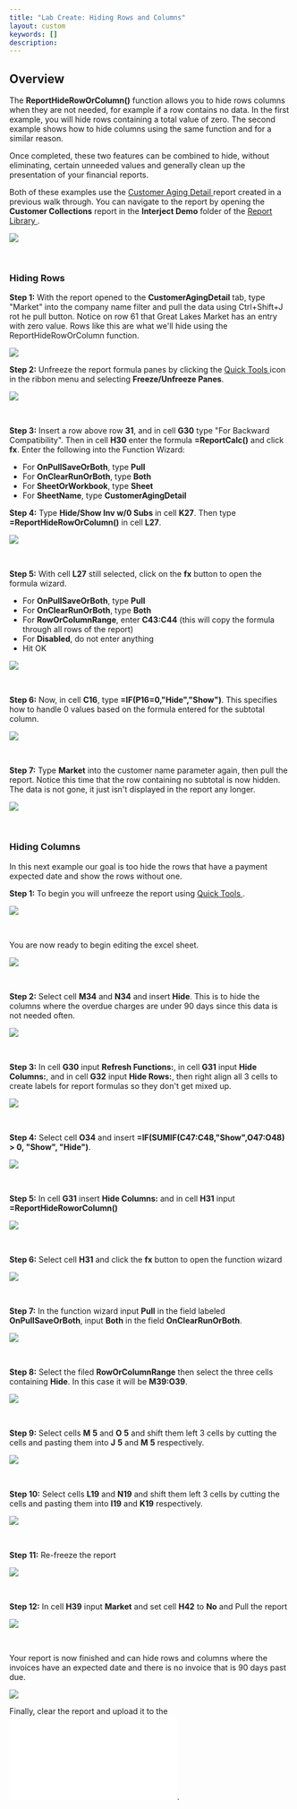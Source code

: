 ```yaml
---
title: "Lab Create: Hiding Rows and Columns"
layout: custom
keywords: []
description:
---
```

##  **Overview**

The **ReportHideRowOrColumn()** function allows you to hide rows columns when they are not needed, for example if a row contains no data. In the first example, you will hide rows containing a total value of zero. The second example shows how to hide columns using the same function and for a similar reason. 

Once completed, these two features can be combined to hide, without eliminating, certain unneeded values and generally clean up the presentation of your financial reports. 

Both of these examples use the [ Customer Aging Detail  ](/wGetStarted/L3.4-Customer-Aging-Detail.html) report created in a previous walk through. You can navigate to the report by opening the **Customer Collections** report in the **Interject Demo** folder of the [ Report Library ](/wAbout/Report-Library-Basics.html). 

![](/images/L-Create-HideRowCol/01.png)

<br> 

###  **Hiding Rows**
 
**Step 1:** With the report opened to the **CustomerAgingDetail** tab, type "Market" into the company name filter and pull the data using Ctrl+Shift+J rot he pull button. Notice on row 61 that Great Lakes Market has an entry with zero value. Rows like this are what we'll hide using the ReportHideRowOrColumn function.

![](/images/L-Create-HideRowCol/PullMarket.png)

**Step 2:**  Unfreeze the report formula panes by clicking the [ Quick Tools ](/wPortal/INTERJECT-Ribbon-Menu-Items.html) icon in the ribbon menu and selecting **Freeze/Unfreeze Panes**. 

![](/images/L-Create-HideRowCol/02.jpg)

<br>

**Step 3:** Insert a row above row **31**, and in cell **G30** type "For Backward Compatibility". Then in cell **H30** enter the formula **=ReportCalc()** and click **fx**. Enter the following into the Function Wizard:
- For **OnPullSaveOrBoth**, type **Pull**
- For **OnClearRunOrBoth**, type **Both**
- For **SheetOrWorkbook**, type **Sheet**
- For **SheetName**, type **CustomerAgingDetail**

[](/images/L-Create-HideRowCol/ReportCalc1.png)

**Step 4:** Type **Hide/Show Inv w/0 Subs** in cell **K27**. Then type **=ReportHideRowOrColumn()** in cell **L27**.

![](/images/L-Create-HideRowCol/TypeFormulas.png)

<br> 


**Step 5:** With cell **L27** still selected, click on the **fx** button to open the formula wizard.
- For **OnPullSaveOrBoth**, type **Pull**
- For **OnClearRunOrBoth**, type **Both**
- For **RowOrColumnRange**, enter **C43:C44** \(this will copy the formula through all rows of the report\)
- For **Disabled**, do not enter anything
- Hit OK

![](/images/L-Create-HideRowCol/FormWizard.png)

<br> 


**Step 6:** Now, in cell **C16**, type **=IF(P16=0,"Hide","Show")**. This specifies how to handle 0 values based on the formula entered for the subtotal column.  

![](/images/L-Create-HideRowCol/EnterForm.png)

<br> 


**Step 7:** Type **Market** into the customer name parameter again, then pull the report. Notice this time that the row containing no subtotal is now hidden. The data is not gone, it just isn't displayed in the report any longer.

![](/images/L-Create-HideRowCol/HideResult.png)

<br> 

<!--
###  **Hiding Rows**

**Step 1:** To begin, open the **Customer Collections** report in the [ Report Library ](/wAbout/Report-Library-Basics.html). 

![](/images/L-Create-HideRowCol/01.png)

<br> 


Now that you have the report, you can decide which rows you want to hide temporarily. Make sure you are in the tab labelled **CustomerAgingDetail**. 

**Step 2:** Next you will unfreeze panes by going into [ Quick Tools ](/wPortal/INTERJECT-Ribbon-Menu-Items.html) and select **Freeze/Unfreeze Panes**. 

![](/images/L-Create-HideRowCol/02.jpg)

<br>

**Step 3:** First, you need a filter that acts as a flag for an Excel formula. On **row 39** insert a new row above it. 

![](/images/L-Create-HideRowCol/03.jpg)

<br> 


**Step 4:** In cell **G39** input **Show Expected Date:** to label the filter for later use. 

![](/images/L-Create-HideRowCol/04.jpg)

<br> 


**Step 3:** Now restrict the cell **H39** to only toggle between Yes, No, or leave it as an empty string. 

To do this, select the parameter cell, navigate to the **Data** Excel Ribbon, then select **Data Validation**. 

![](/images/L-Create-HideRowCol/05.jpg)

<br> 


**Step 4:** Click the **Allow** dropdown and select **List.**

![](/images/L-Create-HideRowCol/06.jpg)

<br> 


**Step 5:** Now change the allowed **Source** input to be **Yes, No**. 

![](/images/L-Create-HideRowCol/07.jpg)

**Note:** This will make a drop down list consisting of two options, **Yes** and **No**. 

<br> 


**Step 6:** Now select **row 30** and insert two rows above it. 

![](/images/L-Create-HideRowCol/08.jpg)

<br> 


**Step 7:** In cell **G30** input **Formula Refresh** and in cell **G31** insert **Hide Rows:** to label what each INTERJECT Report Formula is used for. 

![](/images/L-Create-HideRowCol/09.jpg)

<br> 


**Step 8:** In cell **H30** insert **=ReportCalc()** and then select the **fx** button to bring up the function wizard. 

![](/images/L-Create-HideRowCol/10.jpg)

<br>

**Note:** When hiding rows and columns it is important that a **ReportCalc** **()** is used along with a **ReportHideRowOrColumn()**. Since the ReportHideRowOrColumn() leverages cell values as flags, it requires the outputs of Excel formulas to be updated after an INTERJECT Pull event. The order of the INTERJECT events matters in this example so the order of Report Formulas matters. INTERJECT reads Report Formulas from Left to Right, Top to Bottom, thus the ReportCalc() is created before the ReportHideRowOrColumn() so that it is executed by INTERJECT first. 

<br> 


**Step 9:** In the fields **OnPullSaveOrBoth**, **OnClearRunOrBoth**, **SheetOrWorkbook** input **Both**, **Both**, **Sheet** respectively 

![](/images/L-Create-HideRowCol/11.jpg)

<br> 


**Step 10:** In the variable formatting range, in this case cell **C16**, input this formula **=IF($H$42="Yes","Show",IF(R16="","Show","Hide"))**. Be sure that it is in the **Report Variable** formatting range or the formula will not be copied down as intended. By selecting the cell in the formatting range, the formula will copy down to the rest of the report. 

Once the report is ready you can view how to the left of the data there is a column filled with **Show** and **Hide**. Once you finish this example only the **Show** will be visible. 

![](/images/L-Create-HideRowCol/12.jpg)

<br> 


**Step 11:** To check if the excel formula is functioning pull the report using the Company Parameter, **Market**. 

![](/images/L-Create-HideRowCol/13.jpg)

<br> 


**Step 12:** In cell **H31**, type in **=ReportHideRoworColumn** and select **fx**. 

![](/images/L-Create-HideRowCol/14.jpg)

<br> 


**Step 13:** The Function Argument window will appear and in **OnPullsSavesOrBoth** you will input **Pull**

![](/images/L-Create-HideRowCol/15.jpg)

<br> 


**Step 14:** **** In the box labeled **OnClearRunOrBoth** you will input **Both**. 

![](/images/L-Create-HideRowCol/16.jpg)

<br> 


**Step 15:** For the third box labeled **RoworColumnRange** input **C47:C48**. Do this by selecting the cells, not by typing in the values. 

![](/images/L-Create-HideRowCol/17.jpg)

<br> 


**Step 16:** Set cell **H42** to **No** then use the [ **Pull Data** ](/wGetStarted/INTERJECT-Ribbon-Menu-Items.html#pull-data) menu item to check your work.   

![](/images/L-Create-HideRowCol/18.jpg)

<br> 


You will now only be able to view the invoices without expected dates. 

![](/images/L-Create-HideRowCol/19.jpg)

<br> 


**Step 17:** Now that the formula is complete, you can reformat the page using [ Quick Tools ](/wPortal/INTERJECT-Ribbon-Menu-Items.html) and Freeze the panes. 

![](/images/L-Create-HideRowCol/20.jpg)

<br> 
-->

###  Hiding Columns 

In this next example our goal is too hide the rows that have a payment expected date and show the rows without one. 

**Step 1:** To begin you will unfreeze the report using [ Quick Tools ](/wPortal/INTERJECT-Ribbon-Menu-Items.html). 

![](/images/L-Create-HideRowCol/21.png)

<br> 



You are now ready to begin editing the excel sheet. 

![](/images/L-Create-HideRowCol/22.jpg)

<br> 


**Step 2:** Select cell **M34** and **N34** and insert **Hide**. This is to hide the columns where the overdue charges are under 90 days since this data is not needed often. 

![](/images/L-Create-HideRowCol/23.jpg)

<br> 


**Step 3:** In cell **G30** input **Refresh Functions:**, in cell **G31** input **Hide Columns:**, and in cell **G32** input **Hide Rows:**, then right align all 3 cells to create labels for report formulas so they don't get mixed up. 

![](/images/L-Create-HideRowCol/24.jpg)

<br> 


**Step 4:** Select cell **O34** and insert **=IF(SUMIF(C47:C48,"Show",O47:O48) > 0, "Show", "Hide")**. 

![](/images/L-Create-HideRowCol/25.jpg)

<br> 


**Step 5:** In cell **G31** insert **Hide Columns:** and in cell **H31** input **=ReportHideRoworColumn()**

![](/images/L-Create-HideRowCol/26.jpg)

<br> 


**Step 6:** Select cell **H31** and click the **fx** button to open the function wizard 

![](/images/L-Create-HideRowCol/27.jpg)

<br> 


**Step 7:** In the function wizard input **Pull** in the field labeled **OnPullSaveOrBoth**, input **Both** in the field **OnClearRunOrBoth**. 

![](/images/L-Create-HideRowCol/28.jpg)

<br> 


**Step 8:** Select the filed **RowOrColumnRange** then select the three cells containing **Hide**. In this case it will be **M39:O39**. 

![](/images/L-Create-HideRowCol/29.jpg)

<br> 


**Step 9:** Select cells **M** **5** and **O** **5** and shift them left 3 cells by cutting the cells and pasting them into **J** **5** and **M** **5** respectively. 

![](/images/L-Create-HideRowCol/30.jpg)

<br> 


**Step 10:** Select cells **L19** and **N19** and shift them left 3 cells by cutting the cells and pasting them into **I19** and **K19** respectively. 

![](/images/L-Create-HideRowCol/31.jpg)

<br> 


**Step** **11:** Re-freeze the report 

![](/images/L-Create-HideRowCol/32.jpg)

<br> 


**Step 12:** In cell **H39** input **Market** and set cell **H42** to **No** and Pull the report 

![](/images/L-Create-HideRowCol/33.jpg)

<br> 


Your report is now finished and can hide rows and columns where the invoices have an expected date and there is no invoice that is 90 days past due. 

![](/images/L-Create-HideRowCol/34.jpg)


Finally, clear the report and upload it to the ![ Report Library ](/wGetStarted/L-Create-UpdatingReportLibrary.html).
